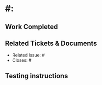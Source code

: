 <!-- markdownlint-disable MD033 - Disabling as it has a better look for GitHub -->
# #<issue>: <Description>

## Work Completed

## Related Tickets & Documents

- Related Issue: #
- Closes: #

## Testing instructions
